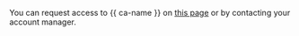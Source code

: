 You can request access to {{ ca-name }} on [this page](/services/code-assistant) or by contacting your account manager.